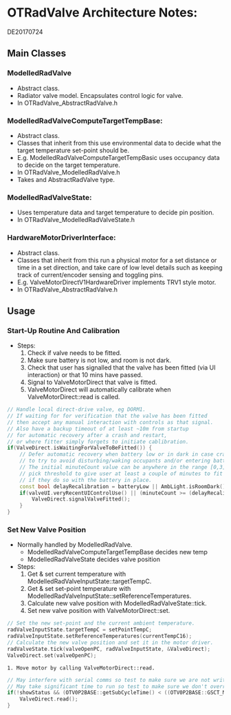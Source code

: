 # OTRadValve Architecture Notes:
DE20170724


## Main Classes
### ModelledRadValve
- Abstract class.
- Radiator valve model. Encapsulates control logic for valve.
- In OTRadValve_AbstractRadValve.h

### ModelledRadValveComputeTargetTempBase:
- Abstract class.
- Classes that inherit from this use environmental data to decide what the target temperature set-point should be.
- E.g.  ModelledRadValveComputeTargetTempBasic uses occupancy data to decide on the target temperature.
- In OTRadValve_ModelledRadValve.h
- Takes and AbstractRadValve type.

### ModelledRadValveState:
- Uses temperature data and target temperature to decide pin position.
- In OTRadValve_ModelledRadValveState.h

### HardwareMotorDriverInterface:
- Abstract class.
- Classes that inherit from this run a physical motor for a set distance or time in a set direction, and take care of low level details such as keeping track of current/encoder sensing and toggling pins.
- E.g. ValveMotorDirectV1HardwareDriver implements TRV1 style motor.
- In OTRadValve_AbstractRadValve.h


## Usage
### Start-Up Routine And Calibration
- Steps:
    1. Check if valve needs to be fitted.
    1. Make sure battery is not low, and room is not dark.
    1. Check that user has signalled that the valve has been fitted (via UI interaction) or that 10 mins have passed.
    1. Signal to ValveMotorDirect that valve is fitted.
    1. ValveMotorDirect will automatically calibrate when ValveMotorDirect::read is called.
``` cpp
// Handle local direct-drive valve, eg DORM1.
// If waiting for for verification that the valve has been fitted
// then accept any manual interaction with controls as that signal.
// Also have a backup timeout of at least ~10m from startup
// for automatic recovery after a crash and restart,
// or where fitter simply forgets to initiate cablibration.
if(ValveDirect.isWaitingForValveToBeFitted()) {
    // Defer automatic recovery when battery low or in dark in case crashing/restarting
    // to try to avoid disturbing/waking occupants and/or entering battery death spiral.  (TODO-1037, TODO-963)
    // The initial minuteCount value can be anywhere in the range [0,3];
    // pick threshold to give user at least a couple of minutes to fit the device
    // if they do so with the battery in place.
    const bool delayRecalibration = batteryLow || AmbLight.isRoomDark();
    if(valveUI.veryRecentUIControlUse() || (minuteCount >= (delayRecalibration ? 240 : 5))) {
        ValveDirect.signalValveFitted();
    }
}
```

### Set New Valve Position
- Normally handled by ModelledRadValve.
    - ModelledRadValveComputeTargetTempBase decides new temp
    - ModelledRadValveState decides valve position
- Steps:
    1. Get & set current temperature with ModelledRadValveInputState::targetTempC.
    1. Get & set set-point temperature with ModelledRadValveInputState::setReferenceTemperatures.
    1. Calculate new valve position with ModelledRadValveState::tick.
    1. Set new valve position with ValveMotorDirect::set.
``` cpp
// Set the new set-point and the current ambient temperature.
radValveInputState.targetTempC = setPointTempC;
radValveInputState.setReferenceTemperatures(currentTempC16);
// Calculate the new valve position and set it in the motor driver.
radValveState.tick(valveOpenPC, radValveInputState, &ValveDirect);
ValveDirect.set(valveOpenPC);
``` 
    1. Move motor by calling ValveMotorDirect::read.
``` cpp
// May interfere with serial comms so test to make sure we are not writing status (!showStatus)
// May take significant time to run so test to make sure we don't overrun loop.
if(!showStatus && (OTV0P2BASE::getSubCycleTime() < ((OTV0P2BASE::GSCT_MAX/4)*3))) {
    ValveDirect.read();
}
```
